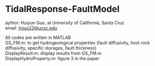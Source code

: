 # TidalResponse-FaultModel
aythor: Huiyun Guo, at University of California, Santa Cruz  
email: hguo23@ucsc.edu  
  
All codes are written in MATLAB  
GS_FM.m: to get hydrogeological properties (fault diffusivity, host rock diffusivity, specific storages, fault thickness)  
DisplayResult.m: display results from GS_FM.m  
DisplayHydroProperty.m: figure 3 in the paper  
